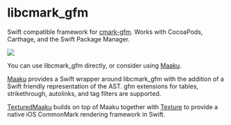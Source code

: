 # libcmark_gfm

Swift compatible framework for [cmark-gfm](https://github.com/github/cmark). Works with CocoaPods, Carthage, and the Swift Package Manager.

[![](https://travis-ci.org/KristopherGBaker/libcmark_gfm.svg?branch=master)](https://travis-ci.org/KristopherGBaker/libcmark_gfm)

You can use libcmark_gfm directly, or consider using [Maaku](https://github.com/KristopherGBaker/Maaku).

[Maaku](https://github.com/KristopherGBaker/Maaku) provides a Swift wrapper around libcmark_gfm with the addition of a Swift friendly representation of the AST. gfm extensions for tables, strikethrough, autolinks, and tag filters are supported.

[TexturedMaaku](https://github.com/KristopherGBaker/TexturedMaaku) builds on top of Maaku together with [Texture](http://texturegroup.org/) to provide a native iOS CommonMark rendering framework in Swift.
